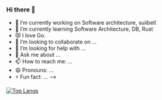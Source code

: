 ### Hi there 👋


- 🔭 I’m currently working on Software architecture, suiibell
- 🌱 I’m currently learning Software Architecture, DB, Rust
- 😻 I love Go.
- 👯 I’m looking to collaborate on ...
- 🤔 I’m looking for help with ...
- 💬 Ask me about ...
- 📫 How to reach me: ...
- 😄 Pronouns: ...
- ⚡ Fun fact: ...
-->


[![Top Langs](https://github-readme-stats.vercel.app/api/top-langs/?username=Kaikei-e&layout=compact&hide=javascript,html,css,scss,svelte,dockerfile)](https://github.com/anuraghazra/github-readme-stats)
